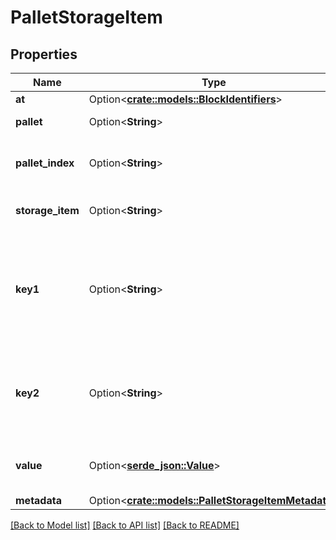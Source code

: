 # PalletStorageItem

## Properties

Name | Type | Description | Notes
------------ | ------------- | ------------- | -------------
**at** | Option<[**crate::models::BlockIdentifiers**](BlockIdentifiers.md)> |  | [optional]
**pallet** | Option<**String**> | Name of the pallet. | [optional]
**pallet_index** | Option<**String**> | Index of the pallet for looking up storage. | [optional]
**storage_item** | Option<**String**> | Name of the storage item. | [optional]
**key1** | Option<**String**> | Key1 query param. Will not show up in response unless it was passed as part of the URI. | [optional]
**key2** | Option<**String**> | Key2 query param. Will not show up in response if not defined in URI. | [optional]
**value** | Option<[**serde_json::Value**](.md)> | Value returned by this storage query. | [optional]
**metadata** | Option<[**crate::models::PalletStorageItemMetadata**](PalletStorageItemMetadata.md)> |  | [optional]

[[Back to Model list]](../README.md#documentation-for-models) [[Back to API list]](../README.md#documentation-for-api-endpoints) [[Back to README]](../README.md)


